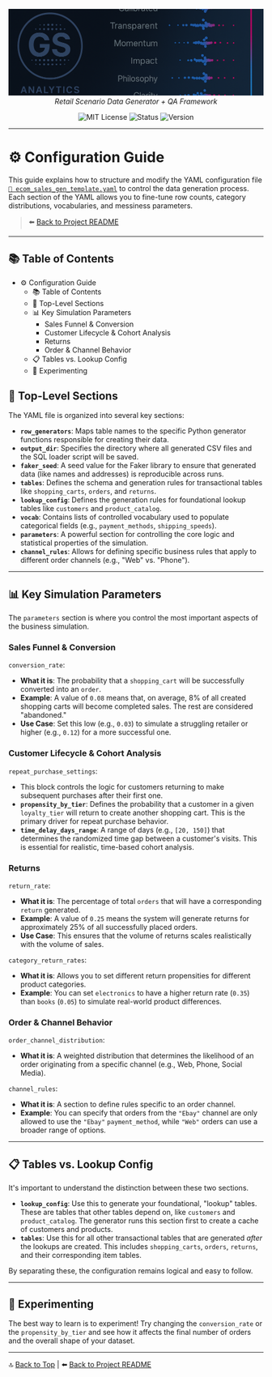 <p align="center">
  <img src="repo_files/dark_logo_banner.png" width="1000"/>
  <br>
  <em>Retail Scenario Data Generator + QA Framework</em>
</p>

<p align="center">
  <img alt="MIT License" src="https://img.shields.io/badge/license-MIT-blue">
  <img alt="Status" src="https://img.shields.io/badge/status-alpha-lightgrey">
  <img alt="Version" src="https://img.shields.io/badge/version-v0.2.0-blueviolet">
</p>

---

# ⚙️ Configuration Guide

This guide explains how to structure and modify the YAML configuration file [`📝 ecom_sales_gen_template.yaml`](config/ecom_sales_gen_template.yaml) to control the data generation process. Each section of the YAML allows you to fine-tune row counts, category distributions, vocabularies, and messiness parameters.

> ⬅️ [Back to Project README](README.md)

---

## 📚 Table of Contents

- ⚙️ Configuration Guide
  - 📚 Table of Contents
  - 📁 Top-Level Sections
  - 📊 Key Simulation Parameters
    - Sales Funnel & Conversion
    - Customer Lifecycle & Cohort Analysis
    - Returns
    - Order & Channel Behavior
  - 📋 Tables vs. Lookup Config
  - 🧪 Experimenting

## 📁 Top-Level Sections

The YAML file is organized into several key sections:

- **`row_generators`**: Maps table names to the specific Python generator functions responsible for creating their data.
- **`output_dir`**: Specifies the directory where all generated CSV files and the SQL loader script will be saved.
- **`faker_seed`**: A seed value for the Faker library to ensure that generated data (like names and addresses) is reproducible across runs.
- **`tables`**: Defines the schema and generation rules for transactional tables like `shopping_carts`, `orders`, and `returns`.
- **`lookup_config`**: Defines the generation rules for foundational lookup tables like `customers` and `product_catalog`.
- **`vocab`**: Contains lists of controlled vocabulary used to populate categorical fields (e.g., `payment_methods`, `shipping_speeds`).
- **`parameters`**: A powerful section for controlling the core logic and statistical properties of the simulation.
- **`channel_rules`**: Allows for defining specific business rules that apply to different order channels (e.g., "Web" vs. "Phone").

---

## 📊 Key Simulation Parameters

The `parameters` section is where you control the most important aspects of the business simulation.

### Sales Funnel & Conversion

`conversion_rate`:
- **What it is**: The probability that a `shopping_cart` will be successfully converted into an `order`.
- **Example**: A value of `0.08` means that, on average, 8% of all created shopping carts will become completed sales. The rest are considered "abandoned."
- **Use Case**: Set this low (e.g., `0.03`) to simulate a struggling retailer or higher (e.g., `0.12`) for a more successful one.

### Customer Lifecycle & Cohort Analysis

`repeat_purchase_settings`:
- This block controls the logic for customers returning to make subsequent purchases after their first one.
- **`propensity_by_tier`**: Defines the probability that a customer in a given `loyalty_tier` will return to create another shopping cart. This is the primary driver for repeat purchase behavior.
- **`time_delay_days_range`**: A range of days (e.g., `[20, 150]`) that determines the randomized time gap between a customer's visits. This is essential for realistic, time-based cohort analysis.

### Returns

`return_rate`:
- **What it is**: The percentage of total `orders` that will have a corresponding `return` generated.
- **Example**: A value of `0.25` means the system will generate returns for approximately 25% of all successfully placed orders.
- **Use Case**: This ensures that the volume of returns scales realistically with the volume of sales.

`category_return_rates`:
- **What it is**: Allows you to set different return propensities for different product categories.
- **Example**: You can set `electronics` to have a higher return rate (`0.35`) than `books` (`0.05`) to simulate real-world product differences.

### Order & Channel Behavior

`order_channel_distribution`:
- **What it is**: A weighted distribution that determines the likelihood of an order originating from a specific channel (e.g., Web, Phone, Social Media).

`channel_rules`:
- **What it is**: A section to define rules specific to an order channel.
- **Example**: You can specify that orders from the `"Ebay"` channel are only allowed to use the `"Ebay"` `payment_method`, while `"Web"` orders can use a broader range of options.

---

## 📋 Tables vs. Lookup Config

It's important to understand the distinction between these two sections.

- **`lookup_config`**: Use this to generate your foundational, "lookup" tables. These are tables that other tables depend on, like `customers` and `product_catalog`. The generator runs this section first to create a cache of customers and products.
- **`tables`**: Use this for all other transactional tables that are generated *after* the lookups are created. This includes `shopping_carts`, `orders`, `returns`, and their corresponding item tables.

By separating these, the configuration remains logical and easy to follow.

---

## 🧪 Experimenting

The best way to learn is to experiment! Try changing the `conversion_rate` or the `propensity_by_tier` and see how it affects the final number of orders and the overall shape of your dataset.

---

🔝 [Back to Top](#top) | ⬅️ [Back to Project README](README.md)

